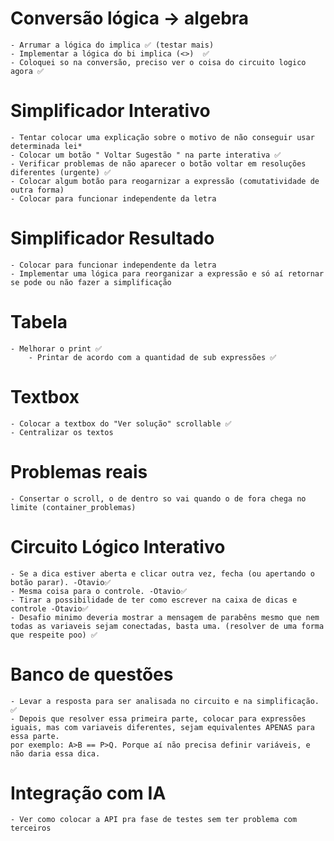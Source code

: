 # Conversão lógica -> algebra
    - Arrumar a lógica do implica ✅ (testar mais)
    - Implementar a lógica do bi implica (<>)  ✅
    - Coloquei so na conversão, preciso ver o coisa do circuito logico agora ✅


# Simplificador Interativo
    - Tentar colocar uma explicação sobre o motivo de não conseguir usar determinada lei*
    - Colocar um botão " Voltar Sugestão " na parte interativa ✅
    - Verificar problemas de não aparecer o botão voltar em resoluções diferentes (urgente) ✅
    - Colocar algum botão para reogarnizar a expressão (comutatividade de outra forma)
    - Colocar para funcionar independente da letra

# Simplificador Resultado
    - Colocar para funcionar independente da letra
    - Implementar uma lógica para reorganizar a expressão e só aí retornar se pode ou não fazer a simplificação

# Tabela
    - Melhorar o print ✅
        - Printar de acordo com a quantidad de sub expressões ✅

# Textbox
    - Colocar a textbox do "Ver solução" scrollable ✅
    - Centralizar os textos

# Problemas reais
    - Consertar o scroll, o de dentro so vai quando o de fora chega no limite (container_problemas)

# Circuito Lógico Interativo
    - Se a dica estiver aberta e clicar outra vez, fecha (ou apertando o botão parar). -Otavio✅
    - Mesma coisa para o controle. -Otavio✅
    - Tirar a possibilidade de ter como escrever na caixa de dicas e controle -Otavio✅
    - Desafio minimo deveria mostrar a mensagem de parabêns mesmo que nem todas as variaveis sejam conectadas, basta uma. (resolver de uma forma que respeite poo) ✅

# Banco de questões
    - Levar a resposta para ser analisada no circuito e na simplificação. ✅
    - Depois que resolver essa primeira parte, colocar para expressões iguais, mas com variaveis diferentes, sejam equivalentes APENAS para essa parte.
    por exemplo: A>B == P>Q. Porque aí não precisa definir variáveis, e não daria essa dica.

# Integração com IA
    - Ver como colocar a API pra fase de testes sem ter problema com terceiros